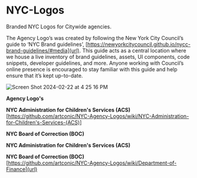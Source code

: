 # NYC-Logos
Branded NYC Logos for Citywide agencies.

The Agency Logo’s was created by following the New York City Council’s guide to ‘NYC Brand guidelines’, [https://newyorkcitycouncil.github.io/nycc-brand-guidelines/#media](url). This guide acts as a central location where we house a live inventory of brand guidelines, assets, UI components, code snippets, developer guidelines, and more. Anyone working with Council’s online presence is encouraged to stay familiar with this guide and help ensure that it’s kept up-to-date.

![Screen Shot 2024-02-22 at 4 25 16 PM](https://github.com/artconic/NYC-Agency-Logos/assets/33140773/701aaac0-74d0-4f55-928f-887c01feb675)


**Agency Logo's**

**NYC Administration for Children's Services (ACS)**  
[https://github.com/artconic/NYC-Agency-Logos/wiki/NYC-Administration-for-Children's-Services-(ACS)]

**NYC Board of Correction (BOC)**    

**NYC Administration for Children's Services (ACS)**  

**NYC Board of Correction (BOC)**    
[https://github.com/artconic/NYC-Agency-Logos/wiki/Department-of-Finance](url)


